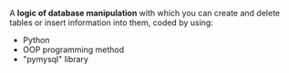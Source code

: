 
<div>
    <p>A <b>logic of database manipulation</b> with which you can create and delete tables or insert information into them, coded by using:</p>
    <ul>
        <li>Python</li>
        <li>OOP programming method</li>
        <li>"pymysql" library</li>
    </ul>
</div>
